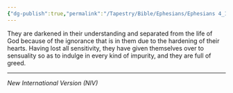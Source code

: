 ```yaml
---
{"dg-publish":true,"permalink":"/Tapestry/Bible/Ephesians/Ephesians 4_18-19/","title":"Ephesians 4:18-19","hide":true,"tags":["bible-verse","bible-verse"],"dgHomeLink":true,"dgShowLocalGraph":true,"dgEnableSearch":true}
---
```



They are darkened in their understanding and separated from the life of God because of the ignorance that is in them due to the hardening of their hearts.  Having lost all sensitivity, they have given themselves over to sensuality so as to indulge in every kind of impurity, and they are full of greed.

---
*New International Version (NIV)*
